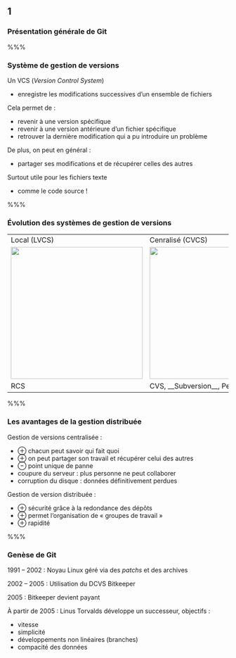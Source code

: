<!-- .slide: data-background-image="images/ensai-t.png" data-background-size="600px" class="chapter" -->

## 1

### Présentation générale de Git

%%%

<!-- .slide: class="slide" data-background-image="images/logo-git.png" data-background-size="600px" -->

### Système de gestion de versions

Un VCS (_Version Control System_)

- enregistre les modifications successives d’un ensemble de fichiers

Cela permet de :

- revenir à une version spécifique
- revenir à une version antérieure d’un fichier spécifique
- retrouver la dernière modification qui a pu introduire un problème

De plus, on peut en général :

- partager ses modifications et de récupérer celles des autres

Surtout utile pour les fichiers texte

- comme le code source !

%%%

<!-- .slide: data-background-image="images/logo-git.png" data-background-size="600px" class="slide" -->

### Évolution des systèmes de gestion de versions

<table>
	<tr>
		<td>Local (LVCS)</td>
		<td>Cenralisé (CVCS)</td>
		<td>Distribué (DVCS)</td>
	</tr>
	<tr>
		<td><img src="images/local.png" width="300px" /></td>
		<td><img src="images/centralized.png" width="300px" /></td>
		<td><img src="images/distributed.png" width="300px" /></td>
	</tr>
	<tr>
		<td>RCS</td>
		<td>CVS, __Subversion__, Perforce</td>
		<td>__Git__, Mercurial, Bazaar, Darcs</td>
	</tr>
</table>

%%%

<!-- .slide: data-background-image="images/logo-git.png" data-background-size="600px" class="slide" -->

### Les avantages de la gestion distribuée

Gestion de versions centralisée :

- &oplus; chacun peut savoir qui fait quoi
- &oplus; on peut partager son travail et récupérer celui des autres
- &ominus; point unique de panne
- coupure du serveur : plus personne ne peut collaborer
- corruption du disque : données définitivement perdues

<!-- .element: class="simple-list" -->

Gestion de version distribuée :

- &oplus; sécurité grâce à la redondance des dépôts
- &oplus; permet l’organisation de « groupes de travail »
- &oplus; rapidité

<!-- .element: class="simple-list" -->

%%%

<!-- .slide: data-background-image="images/logo-git.png" data-background-size="600px" class="slide" -->

### Genèse de Git

1991 &ndash; 2002 : Noyau Linux géré via des _patchs_ et des archives

2002 &ndash; 2005 : Utilisation du DCVS Bitkeeper

2005 : Bitkeeper devient payant

À partir de 2005 : Linus Torvalds développe un successeur, objectifs :

- vitesse
- simplicité
- développements non linéaires (branches)
- compacité des données
